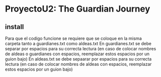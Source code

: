 # ProyectoU2: The Guardian Journey
## install
Para que el codigo funcione se requiere que se coloque en la misma carpeta tanto a guardianes.txt como aldeas.txt
En guardianes.txt se debe separar por espacios para su correcta lectura (en caso de colocar nombres de aldeas o guardianes con espacios, reemplazar estos espacios por un guion bajo)
En aldeas.txt se debe sepaarar por espacios para su correcta lectura (en caso de colocar nombres de aldeas con espacios, reemplazar estos espacios por un guion bajo)
